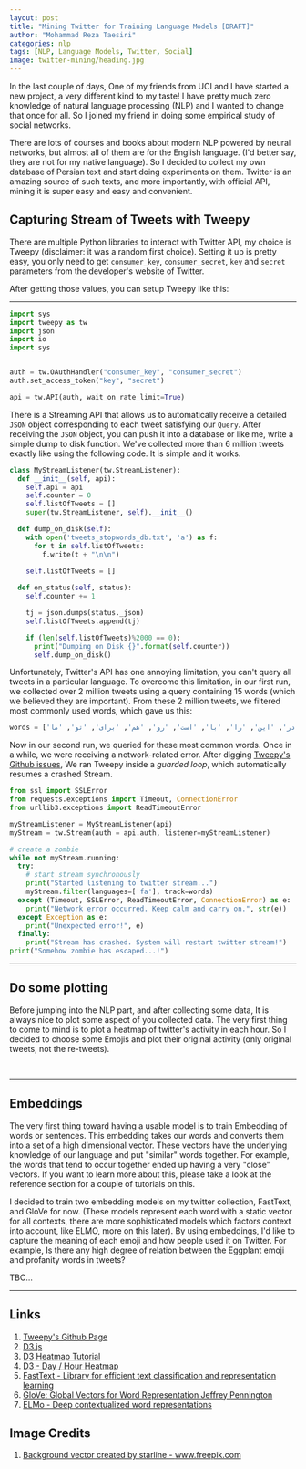 ```yaml
---
layout: post
title: "Mining Twitter for Training Language Models [DRAFT]"
author: "Mohammad Reza Taesiri"
categories: nlp
tags: [NLP, Language Models, Twitter, Social]
image: twitter-mining/heading.jpg
---
```


<link rel="stylesheet" href="../assets/css/table.css">
<script src="https://d3js.org/d3.v3.js"></script>
<style>
      rect.bordered {
        stroke: #E6E6E6;
        stroke-width:2px;   
      }

      text.mono {
        font-size: 9pt;
        font-family: Consolas, courier;
        fill: #aaa;
      }

      text.axis-workweek {
        fill: #000;
      }

      text.axis-worktime {
        fill: #000;
      }
</style>

In the last couple of days, One of my friends from UCI and I  have started a new project, a very different kind to my taste! I have pretty much zero knowledge of natural language processing (NLP) and I wanted to change that once for all. So I joined my friend in doing some empirical study of social networks.

There are lots of courses and books about modern NLP powered by neural networks, but almost all of them are for the English language. (I'd better say, they are not for my native language). So I decided to collect my own database of Persian text and start doing experiments on them. Twitter is an amazing source of such texts, and more importantly, with official API, mining it is super easy and easy and convenient.

## Capturing Stream of Tweets with Tweepy

There are multiple Python libraries to interact with Twitter API, my choice is Tweepy (disclaimer: it was a random first choice). Setting it up is pretty easy, you only need to get ``consumer_key``, ``consumer_secret``, ``key`` and ``secret`` parameters from the developer's website of Twitter.

After getting those values, you can setup Tweepy like this:

----

```python
import sys
import tweepy as tw
import json
import io
import sys


auth = tw.OAuthHandler("consumer_key", "consumer_secret")
auth.set_access_token("key", "secret")

api = tw.API(auth, wait_on_rate_limit=True)
```

There is a Streaming API that allows us to automatically receive a detailed ``JSON`` object corresponding to each tweet satisfying our ``Query``.  After receiving the ``JSON`` object, you can push it into a database or like me, write a simple dump to disk function. We've collected more than 6 million tweets exactly like using the following code. It is simple and it works.

```python
class MyStreamListener(tw.StreamListener):
  def __init__(self, api):
    self.api = api
    self.counter = 0
    self.listOfTweets = []
    super(tw.StreamListener, self).__init__()

  def dump_on_disk(self):
    with open('tweets_stopwords_db.txt', 'a') as f:
      for t in self.listOfTweets:
        f.write(t + "\n\n")
  
    self.listOfTweets = []

  def on_status(self, status):
    self.counter += 1

    tj = json.dumps(status._json)
    self.listOfTweets.append(tj)

    if (len(self.listOfTweets)%2000 == 0):
      print("Dumping on Disk {}".format(self.counter))
      self.dump_on_disk()
```

Unfortunately, Twitter's API has one annoying limitation, you can't query all tweets in a particular language. To overcome this limitation, in our first run, we collected over 2 million tweets using a query containing 15 words (which we believed they are important). From these 2 million tweets, we filtered most commonly used words, which gave us this:

```python
words = ['به', 'از', 'که', 'در', 'این', 'را', 'با', 'است', 'رو', 'هم', 'برای', 'تو', 'ما']
```

Now in our second run, we queried for these most common words. Once in a while, we were receiving a network-related error. After digging [Tweepy's Github issues](https://github.com/tweepy/tweepy/issues/617#issuecomment-399180615), We ran Tweepy inside a *guarded loop*, which automatically resumes a crashed Stream.

```python
from ssl import SSLError
from requests.exceptions import Timeout, ConnectionError
from urllib3.exceptions import ReadTimeoutError

myStreamListener = MyStreamListener(api)
myStream = tw.Stream(auth = api.auth, listener=myStreamListener)

# create a zombie
while not myStream.running:
  try:
    # start stream synchronously
    print("Started listening to twitter stream...")
    myStream.filter(languages=['fa'], track=words)
  except (Timeout, SSLError, ReadTimeoutError, ConnectionError) as e:
    print("Network error occurred. Keep calm and carry on.", str(e))
  except Exception as e:
    print("Unexpected error!", e)
  finally:
    print("Stream has crashed. System will restart twitter stream!")
print("Somehow zombie has escaped...!")
```

----

## Do some plotting

Before jumping into the NLP part, and after collecting some data, It is always nice to plot some aspect of you collected data. The very first thing to come to mind is to plot a heatmap of twitter's activity in each hour. So I decided to choose some Emojis and plot their original activity (only original tweets, not the re-tweets).

<div id="dataset-picker" align='center'></div>
<br>
<div id="chart" align='center' ></div>

<script type="text/javascript">

      const url_template = "https://raw.githubusercontent.com/taesiri/looking_glass/master/data/WORD.csv"
      const words_list = ['😀', '😃', '😄', '😁', '😆', '😅', '😂', '🤣', '😍', '🍆', '🤔', '😱', '👍🏻', '😭', '🤬', '😡', '🤯', '💩', '🤐', '😧', '🧐', '🤓']

      function word_to_url(word_to_load) {
        return url_template.replace('WORD', word_to_load)
      }

      var margin = { top: 25, right: 0, bottom: 50, left: 0 },
          width = 615 - margin.left - margin.right,
          height = 900  - margin.top - margin.bottom,
          gridSize = Math.floor(width / 18),
          legendElementWidth = gridSize*1.55,
          buckets = 9,
          colors = ['#ffffe5', '#fff8c4', '#feeba2', '#fed676', '#febb4a', '#fb9a2c', '#ee7919', '#d85b0a', '#b74304', '#8f3204', '#8f3204'], // alternatively colorbrewer.YlGnBu[9]
          days = ["We", "Th", "Fr", "Sa", "Su", "Mo", "Tu", "We"],
          times = ["12A", "1A", "2A", "3A", "4A", "5A", "6A", "7A", "8A", "9A", "10A", "11A", "12P", "1P", "2P", "3P", "4P", "5P", "6P", "7P", "8P", "9P", "10P", "11P"];
          datasets = ['😀', 'Jameh'];

      var svg = d3.select("#chart").append("svg")
          .attr("width", width + margin.left + margin.right)
          .attr("height", height + margin.top + margin.bottom)
          .append("g")
          .attr("transform", "translate(" + margin.left + "," + margin.top + ")");

      var dayLabels = svg.selectAll(".dayLabel")
          .data(days)
          .enter().append("text")
            .text(function (d) { return d; })
            .attr("x", function (d, i) { return 150 + (i * gridSize); })
            .attr("y", 0)
            .style("text-anchor", "middle")
            // .attr("transform", "translate(-6," + gridSize / 1.5 + ")")
            .attr("transform", "translate(" + gridSize / 2 + ", -6)")
            .attr("class", function (d, i) { return ((i >= 0 && i <= 4) ? "dayLabel mono axis axis-workweek" : "dayLabel mono axis"); });

      var timeLabels = svg.selectAll(".timeLabel")
          .data(times)
          .enter().append("text")
            .text(function(d) { return d; })
            .attr("x", 140)
            .attr("y", function(d, i) { return (i * gridSize); })
            .style("text-anchor", "middle")
            .attr("transform", "translate(-15," + gridSize / 1.5 + ")")
            .attr("class", function(d, i) { return ((i >= 7 && i <= 16) ? "timeLabel mono axis axis-worktime" : "timeLabel mono axis"); });

      var heatmapChart = function(csvFile) {
        d3.csv(csvFile,
        function(d) {
          return {
            day: +d.day,
            hour: +d.hour,
            value: +d.value
          };
        },
        function(error, data) {
          var colorScale = d3.scale.quantile()
              .domain([0, buckets - 1, d3.max(data, function (d) { return d.value; })])
              .range(colors);

          var cards = svg.selectAll(".hour")
              .data(data, function(d) {return d.day+':'+d.hour;});

          cards.append("title");

          cards.enter().append("rect")
              .attr("y", function(d) { return ( d.hour ) * gridSize; })
              .attr("x", function(d) { return  150 + ( d.day ) * gridSize; })
              .attr("ry", 4)
              .attr("rx", 4)
              .attr("class", "hour bordered")
              .attr("width", gridSize)
              .attr("height", gridSize)
              .style("fill", colors[0]);

          cards.transition().duration(1000)
              .style("fill", function(d) { return colorScale(d.value); });

          cards.select("title").text(function(d) { return d.value; });
          cards.exit().remove();

          var legend = svg.selectAll(".legend")
              .data([0].concat(colorScale.quantiles()), function(d) { return d; });

          legend.enter().append("g")
              .attr("class", "legend");

          legend.append("rect")
            .attr("x", function(d, i) { return legendElementWidth * i; })
            .attr("y", height)
            .attr("width", legendElementWidth)
            .attr("height",  gridSize / 2)
            .style("fill", function(d, i) { return colors[i]; });

          legend.append("text")
            .attr("class", "mono")
            .text(function(d) { return " ≥ " + Math.round(d); })
            .attr("x", function(d, i) { return legendElementWidth * i; })
            .attr("y", height + gridSize );

          legend.exit().remove();

        });  
      };

      heatmapChart(word_to_url(words_list[0]));

      var datasetpicker = d3.select("#dataset-picker").selectAll(".dataset-button")
        .data(words_list);

      datasetpicker.enter()
        .append("input")
        .attr("value", function(d){ return d })
        .attr("type", "button")
        .attr("class", "dataset-button")
        .on("click", function(d) {
          heatmapChart(word_to_url(d));
        });

  </script>

----

## Embeddings

The very first thing toward having a usable model is to train Embedding of words or sentences. This embedding takes our words and converts them into a set of a high dimensional vector. These vectors have the underlying knowledge of our language and put "similar" words together. For example, the words that tend to occur together ended up having a very "close" vectors. If you want to learn more about this, please take a look at the reference section for a couple of tutorials on this.

I decided to train two embedding models on my twitter collection, FastText, and GloVe for now. (These models represent each word with a static vector for all contexts,  there are more sophisticated models which factors context into account, like ELMO, more on this later). By using embeddings, I'd like to capture the meaning of each emoji and how people used it on Twitter. For example, Is there any high degree of relation between the Eggplant emoji and profanity words in tweets?

TBC...

----

## Links

1. [Tweepy's Github Page](https://github.com/tweepy/tweepy)
1. [D3.js](https://d3js.org/)
1. [D3 Heatmap Tutorial](https://www.d3-graph-gallery.com/heatmap)
1. [D3 - Day / Hour Heatmap](http://bl.ocks.org/tjdecke/5558084)
1. [FastText - Library for efficient text classification and representation learning](https://fasttext.cc/)
1. [GloVe: Global Vectors for Word Representation Jeffrey Pennington](https://nlp.stanford.edu/projects/glove/)
1. [ELMo - Deep contextualized word representations](https://allennlp.org/elmo)

## Image Credits

1. <a href="https://www.freepik.com/free-photos-vectors/background">Background vector created by starline - www.freepik.com</a>
